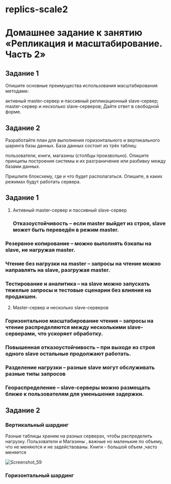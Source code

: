 # replics-scale2


# Домашнее задание к занятию «Репликация и масштабирование. Часть 2»

## Задание 1
Опишите основные преимущества использования масштабирования методами:

активный master-сервер и пассивный репликационный slave-сервер;
master-сервер и несколько slave-серверов;
Дайте ответ в свободной форме.

## Задание 2
Разработайте план для выполнения горизонтального и вертикального шаринга базы данных. База данных состоит из трёх таблиц:

пользователи,
книги,
магазины (столбцы произвольно).
Опишите принципы построения системы и их разграничение или разбивку между базами данных.

Пришлите блоксхему, где и что будет располагаться. Опишите, в каких режимах будут работать сервера.


## Задание 1
1. Активный master-сервер и пассивный slave-сервер
   ### Отказоустойчивость   – если master выйдет из строя, slave может быть переведён в режим master.
### Резервное копирование  – можно выполнять бэкапы на slave, не нагружая master.
### Чтение без нагрузки на master – запросы на чтение можно направлять на slave, разгружая master.
###  Тестирование и аналитика – на slave можно запускать тяжелые запросы и тестовые сценарии без влияния на продакшен.

2. Master-сервер и несколько slave-серверов

### Горизонтальное масштабирование чтения – запросы на чтение распределяются между несколькими slave-серверами, что ускоряет обработку.
### Повышенная отказоустойчивость – при выходе из строя одного slave остальные продолжают работать.
### Разделение нагрузки – разные slave могут обслуживать разные типы запросов 
### Геораспределение – slave-серверы можно размещать ближе к пользователям для уменьшения задержки.


   





## Задание 2


### Вертикальный шардинг
Разные таблицы храним на разных серверах, чтобы распределить нагрузку.
Пользователи и Магазины , важные но маленькие по объему, что не меняются и не задействованы.
Книги - большой объем ,часто меняется 



![Screenshot_59](https://github.com/user-attachments/assets/048b44f4-c1e2-490e-8f27-ccc67b7cda73)

###  Горизонтальный  шардинг




